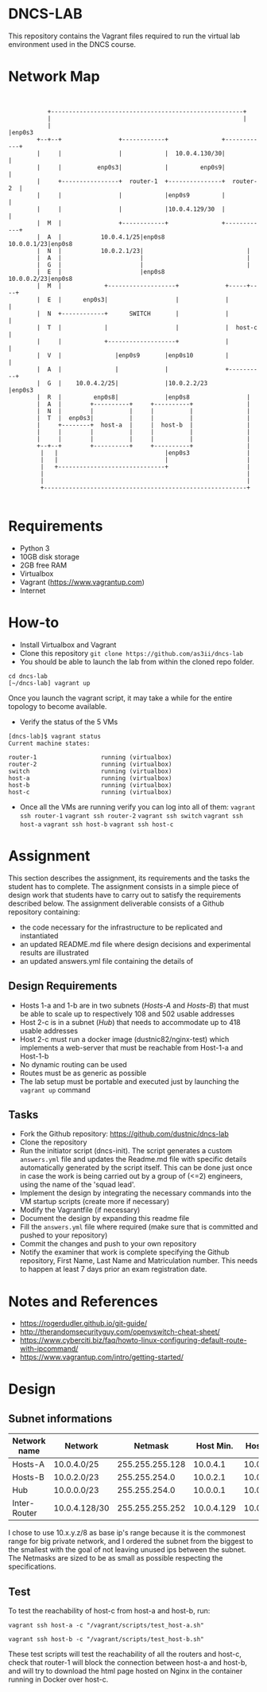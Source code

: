 # DNCS-LAB

This repository contains the Vagrant files required to run the virtual lab environment used in the DNCS course.

# Network Map

```


           +------------------------------------------------------+
           |                                                      |
           |                                                      |enp0s3
        +--+--+                +------------+               +------------+
        |     |                |            |  10.0.4.130/30|            |
        |     |          enp0s3|            |         enp0s9|            |
        |     +----------------+  router-1  +---------------+  router-2  |
        |     |                |            |enp0s9         |            |
        |     |                |            |10.0.4.129/30  |            |
        |  M  |                +------------+               +------------+
        |  A  |           10.0.4.1/25|enp0s8            10.0.0.1/23|enp0s8
        |  N  |           10.0.2.1/23|                             |
        |  A  |                      |                             |
        |  G  |                      |                             |
        |  E  |                      |enp0s8            10.0.0.2/23|enp0s8
        |  M  |            +-------------------+             +-----+----+
        |  E  |      enp0s3|                   |             |          |
        |  N  +------------+      SWITCH       |             |          |
        |  T  |            |                   |             |  host-c  |
        |     |            +-------------------+             |          |
        |  V  |               |enp0s9       |enp0s10         |          |
        |  A  |               |             |                +----------+
        |  G  |    10.0.4.2/25|             |10.0.2.2/23           |enp0s3
        |  R  |         enp0s8|             |enp0s8                |
        |  A  |        +----------+     +----------+               |
        |  N  |        |          |     |          |               |
        |  T  |  enp0s3|          |     |          |               |
        |     +--------+  host-a  |     |  host-b  |               |
        |     |        |          |     |          |               |
        |     |        |          |     |          |               |
        +--+--+        +----------+     +----------+               |
         |   |                              |enp0s3                |
         |   |                              |                      |
         |   +------------------------------+                      |
         |                                                         |
         |                                                         |
         +---------------------------------------------------------+


```
# Requirements
 - Python 3
 - 10GB disk storage
 - 2GB free RAM
 - Virtualbox
 - Vagrant (https://www.vagrantup.com)
 - Internet

# How-to
 - Install Virtualbox and Vagrant
 - Clone this repository
`git clone https://github.com/as3ii/dncs-lab`
 - You should be able to launch the lab from within the cloned repo folder.
```
cd dncs-lab
[~/dncs-lab] vagrant up
```
Once you launch the vagrant script, it may take a while for the entire topology to become available.
 - Verify the status of the 5 VMs
 ```
 [dncs-lab]$ vagrant status
Current machine states:

router-1                  running (virtualbox)
router-2                  running (virtualbox)
switch                    running (virtualbox)
host-a                    running (virtualbox)
host-b                    running (virtualbox)
host-c                    running (virtualbox)
```
- Once all the VMs are running verify you can log into all of them:
`vagrant ssh router-1`
`vagrant ssh router-2`
`vagrant ssh switch`
`vagrant ssh host-a`
`vagrant ssh host-b`
`vagrant ssh host-c`

# Assignment
This section describes the assignment, its requirements and the tasks the student has to complete.
The assignment consists in a simple piece of design work that students have to carry out to satisfy the requirements described below.
The assignment deliverable consists of a Github repository containing:
- the code necessary for the infrastructure to be replicated and instantiated
- an updated README.md file where design decisions and experimental results are illustrated
- an updated answers.yml file containing the details of

## Design Requirements
- Hosts 1-a and 1-b are in two subnets (*Hosts-A* and *Hosts-B*) that must be able to scale up to respectively 108 and 502 usable addresses
- Host 2-c is in a subnet (*Hub*) that needs to accommodate up to 418 usable addresses
- Host 2-c must run a docker image (dustnic82/nginx-test) which implements a web-server that must be reachable from Host-1-a and Host-1-b
- No dynamic routing can be used
- Routes must be as generic as possible
- The lab setup must be portable and executed just by launching the `vagrant up` command

## Tasks
- Fork the Github repository: https://github.com/dustnic/dncs-lab
- Clone the repository
- Run the initiator script (dncs-init). The script generates a custom `answers.yml` file and updates the Readme.md file with specific details automatically generated by the script itself.
  This can be done just once in case the work is being carried out by a group of (<=2) engineers, using the name of the 'squad lead'. 
- Implement the design by integrating the necessary commands into the VM startup scripts (create more if necessary)
- Modify the Vagrantfile (if necessary)
- Document the design by expanding this readme file
- Fill the `answers.yml` file where required (make sure that is committed and pushed to your repository)
- Commit the changes and push to your own repository
- Notify the examiner that work is complete specifying the Github repository, First Name, Last Name and Matriculation number. This needs to happen at least 7 days prior an exam registration date.

# Notes and References
- https://rogerdudler.github.io/git-guide/
- http://therandomsecurityguy.com/openvswitch-cheat-sheet/
- https://www.cyberciti.biz/faq/howto-linux-configuring-default-route-with-ipcommand/
- https://www.vagrantup.com/intro/getting-started/


# Design

## Subnet informations
| Network name |    Network    |     Netmask     |  Host Min. |  Host Max. |  Broadcast | Total Hosts|
|--------------|---------------|-----------------|------------|------------|------------|:----------:|
|   Hosts-A    | 10.0.4.0/25   | 255.255.255.128 | 10.0.4.1   | 10.0.4.126 | 10.0.4.127 |     126    |
|   Hosts-B    | 10.0.2.0/23   | 255.255.254.0   | 10.0.2.1   | 10.0.3.254 | 10.0.3.255 |     510    |
|    Hub       | 10.0.0.0/23   | 255.255.254.0   | 10.0.0.1   | 10.0.1.254 | 10.0.1.255 |     510    |
| Inter-Router | 10.0.4.128/30 | 255.255.255.252 | 10.0.4.129 | 10.0.4.130 | 10.0.4.131 |      2     |

I chose to use 10.x.y.z/8 as base ip's range because it is the commonest range for big private network, and I ordered the subnet from
the biggest to the smallest with the goal of not leaving unused ips between the subnet.
The Netmasks are sized to be as small as possible respecting the specifications.

## Test
To test the reachability of host-c from host-a and host-b, run:
```
vagrant ssh host-a -c "/vagrant/scripts/test_host-a.sh"
```
```
vagrant ssh host-b -c "/vagrant/scripts/test_host-b.sh"
```
These test scripts will test the reachability of all the routers and host-c, check that router-1 will block the connection between host-a
and host-b, and will try to download the html page hosted on Nginx in the container running in Docker over host-c.

